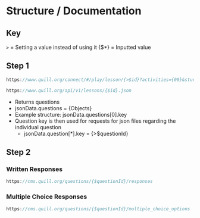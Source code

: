 # Structure / Documentation
## Key
`>` = Setting a value instead of using it
{$*} = Inputted value
## Step 1
```javascript
https://www.quill.org/connect/#/play/lesson/{>$id}?activities={00}&student={00}
```
```javascript
https://www.quill.org/api/v1/lessons/{$id}.json
```
- Returns questions
- jsonData.questions = {Objects}
- Example structure: jsonData.questions[0].key
- Question key is then used for requests for json files regarding the individual question
	- jsonData.question[*].key = {>$questionId}

<!-- Not Needed: https://www.quill.org/api/v1/questions/{$questionId}.json
	Returns question data
-->

## Step 2
### Written Responses
```javascript
https://cms.quill.org/questions/{$questionId}/responses
```
### Multiple Choice Responses
```javascript
https://cms.quill.org/questions/{$questionId}/multiple_choice_options
```